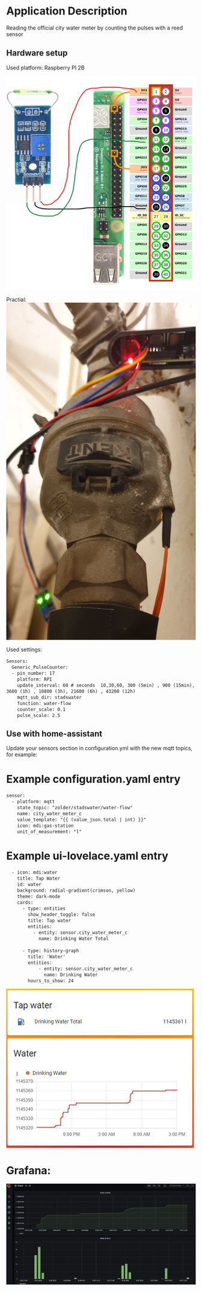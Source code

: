 # Application Description

Reading the official city water meter by counting the pulses with a reed sensor

## Hardware setup 

Used platform: Raspberry PI 2B

![screenshot](Circuit.png?raw=true)

Practial:
![screenshot](water_meter.jpg?raw=true)

Used settings:
```
Sensors:
  Generic_PulseCounter:
  - pin_number: 17
    platform: RPI
    update_interval: 60 # seconds  10,30,60, 300 (5min) , 900 (15min), 3600 (1h) , 10800 (3h), 21600 (6h) , 43200 (12h)
    mqtt_sub_dir: stadswater
    function: water-flow  
    counter_scale: 0.1   
    pulse_scale: 2.5   
```

## Use with home-assistant
Update your sensors section in configuration.yml with the new mqtt topics, for example:

# Example configuration.yaml entry
```
sensor:
  - platform: mqtt
    state_topic: "zolder/stadswater/water-flow"
    name: city_water_meter_c
    value_template: "{{ (value_json.total | int) }}"
    icon: mdi:gas-station
    unit_of_measurement: "l"
``` 
# Example ui-lovelace.yaml entry
``` 
  - icon: mdi:water
    title: Tap Water
    id: water
    background: radial-gradient(crimson, yellow)
    theme: dark-mode
    cards:
      - type: entities
        show_header_toggle: false
        title: Tap water
        entities:
          - entity: sensor.city_water_meter_c
            name: Drinking Water Total
        
      - type: history-graph
        title: 'Water'
        entities:
            - entity: sensor.city_water_meter_c
              name: Drinking Water              
        hours_to_show: 24
``` 
![screenshot](HA.png?raw=true)

# Grafana:
![screenshot](grafana.png?raw=true)


